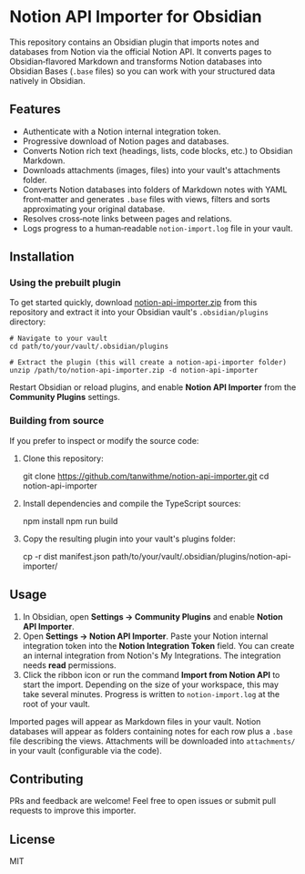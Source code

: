 # Notion API Importer for Obsidian

This repository contains an Obsidian plugin that imports notes and databases from Notion via the official Notion API. It converts pages to Obsidian‑flavored Markdown and transforms Notion databases into Obsidian Bases (`.base` files) so you can work with your structured data natively in Obsidian.

## Features

- Authenticate with a Notion internal integration token.
- Progressive download of Notion pages and databases.
- Converts Notion rich text (headings, lists, code blocks, etc.) to Obsidian Markdown.
- Downloads attachments (images, files) into your vault's attachments folder.
- Converts Notion databases into folders of Markdown notes with YAML front‑matter and generates `.base` files with views, filters and sorts approximating your original database.
- Resolves cross‑note links between pages and relations.
- Logs progress to a human‑readable `notion-import.log` file in your vault.

## Installation

### Using the prebuilt plugin

To get started quickly, download [notion-api-importer.zip](./notion-api-importer.zip) from this repository and extract it into your Obsidian vault's `.obsidian/plugins` directory:

    # Navigate to your vault
    cd path/to/your/vault/.obsidian/plugins

    # Extract the plugin (this will create a notion-api-importer folder)
    unzip /path/to/notion-api-importer.zip -d notion-api-importer

Restart Obsidian or reload plugins, and enable **Notion API Importer** from the **Community Plugins** settings.

### Building from source

If you prefer to inspect or modify the source code:

1. Clone this repository:

    git clone https://github.com/tanwithme/notion-api-importer.git
    cd notion-api-importer

2. Install dependencies and compile the TypeScript sources:

    npm install
    npm run build

3. Copy the resulting plugin into your vault's plugins folder:

    cp -r dist manifest.json path/to/your/vault/.obsidian/plugins/notion-api-importer/

## Usage

1. In Obsidian, open **Settings → Community Plugins** and enable **Notion API Importer**.
2. Open **Settings → Notion API Importer**. Paste your Notion internal integration token into the **Notion Integration Token** field. You can create an internal integration from Notion's My Integrations. The integration needs **read** permissions.
3. Click the ribbon icon or run the command **Import from Notion API** to start the import. Depending on the size of your workspace, this may take several minutes. Progress is written to `notion-import.log` at the root of your vault.

Imported pages will appear as Markdown files in your vault. Notion databases will appear as folders containing notes for each row plus a `.base` file describing the views. Attachments will be downloaded into `attachments/` in your vault (configurable via the code).

## Contributing

PRs and feedback are welcome! Feel free to open issues or submit pull requests to improve this importer.

## License

MIT
